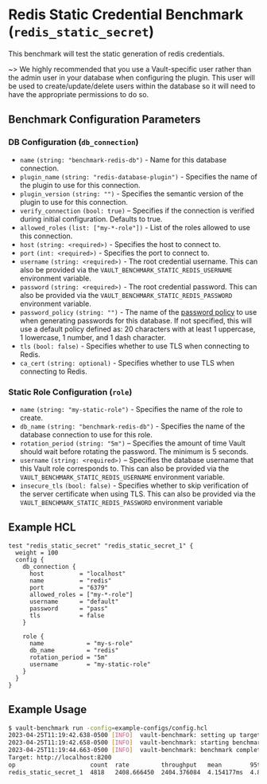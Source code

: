 # Redis Static Credential Benchmark (`redis_static_secret`) 

This benchmark will test the static generation of redis credentials.

~> We highly recommended that you use a Vault-specific user rather than the admin user
in your database when configuring the plugin. This user will be used to
create/update/delete users within the database so it will need to have the appropriate
permissions to do so.

## Benchmark Configuration Parameters
### DB Configuration (`db_connection`)
- `name` `(string: "benchmark-redis-db")` - Name for this database connection.
- `plugin_name` `(string: "redis-database-plugin")` - Specifies the name of the plugin to use for this connection.
- `plugin_version` `(string: "")` - Specifies the semantic version of the plugin to use for this connection.
- `verify_connection` `(bool: true)` – Specifies if the connection is verified during initial configuration. Defaults to true.
- `allowed_roles` `(list: ["my-*-role"])` - List of the roles allowed to use this connection. 
- `host` `(string: <required>)` - Specifies the host to connect to.
- `port` `(int: <required>)` - Specifies the port to connect to. 
- `username` `(string: <required>)` - The root credential username. This can also be provided via the `VAULT_BENCHMARK_STATIC_REDIS_USERNAME` environment variable.
- `password` `(string: <required>)` - The root credential password. This can also be provided via the `VAULT_BENCHMARK_STATIC_REDIS_PASSWORD` environment variable.
- `password_policy` `(string: "")` - The name of the
  [password policy](/vault/docs/concepts/password-policies) to use when generating passwords
  for this database. If not specified, this will use a default policy defined as:
  20 characters with at least 1 uppercase, 1 lowercase, 1 number, and 1 dash character.
- `tls` `(bool: false)` - Specifies whether to use TLS when connecting to Redis.
- `ca_cert` `(string: optional)` - Specifies whether to use TLS when connecting to Redis.

### Static Role Configuration (`role`)
- `name` `(string: "my-static-role")` - Specifies the name of the role to create. 
- `db_name` `(string: "benchmark-redis-db")` - Specifies the name of the database connection to use for this role.  
- `rotation_period` `(string: "5m")` – Specifies the amount of time Vault should wait before rotating the password. The minimum is 5 seconds.
- `username` `(string: <required>)` – Specifies the database username that this Vault role corresponds to. This can also be provided via the `VAULT_BENCHMARK_STATIC_REDIS_USERNAME` environment variable.
- `insecure_tls` `(bool: false)` - Specifies whether to skip verification of the server certificate when using TLS. This can also be provided via the `VAULT_BENCHMARK_STATIC_REDIS_PASSWORD` environment variable

## Example HCL 
```hcl
test "redis_static_secret" "redis_static_secret_1" {
  weight = 100
  config {
    db_connection {
      host          = "localhost"
      name          = "redis"
      port          = "6379"
      allowed_roles = ["my-*-role"]
      username      = "default"
      password      = "pass"
      tls           = false
    }

    role {
      name            = "my-s-role"
      db_name         = "redis"
      rotation_period = "5m"
      username        = "my-static-role"
    }
  }
}
```

## Example Usage
```bash
$ vault-benchmark run -config=example-configs/config.hcl
2023-04-25T11:19:42.638-0500 [INFO]  vault-benchmark: setting up targets
2023-04-25T11:19:42.658-0500 [INFO]  vault-benchmark: starting benchmarks: duration=2s
2023-04-25T11:19:44.663-0500 [INFO]  vault-benchmark: benchmark complete
Target: http://localhost:8200
op                     count  rate         throughput   mean        95th%       99th%        successRatio
redis_static_secret_1  4818   2408.666450  2404.376084  4.154177ms  4.843807ms  12.356863ms  100.00%
```
